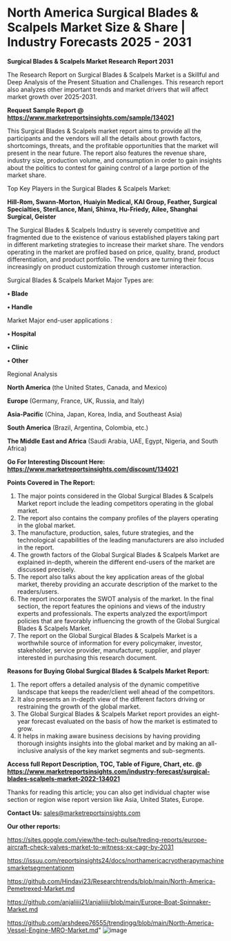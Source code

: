 # North America Surgical Blades & Scalpels Market Size & Share | Industry Forecasts 2025 - 2031

<strong>Surgical Blades & Scalpels Market Research Report 2031</strong>

The Research Report on Surgical Blades & Scalpels Market is a Skillful and Deep Analysis of the Present Situation and Challenges. This research report also analyzes other important trends and market drivers that will affect market growth over 2025-2031.

<strong>Request Sample Report @ <a href=https://www.marketreportsinsights.com/sample/134021>https://www.marketreportsinsights.com/sample/134021</a></strong>

This Surgical Blades & Scalpels market report aims to provide all the participants and the vendors will all the details about growth factors, shortcomings, threats, and the profitable opportunities that the market will present in the near future. The report also features the revenue share, industry size, production volume, and consumption in order to gain insights about the politics to contest for gaining control of a large portion of the market share.

Top Key Players in the Surgical Blades & Scalpels Market:

<strong>Hill-Rom, Swann-Morton, Huaiyin Medical, KAI Group, Feather, Surgical Specialties, SteriLance, Mani, Shinva, Hu-Friedy, Ailee, Shanghai Surgical, Geister</strong>

The Surgical Blades & Scalpels Industry is severely competitive and fragmented due to the existence of various established players taking part in different marketing strategies to increase their market share. The vendors operating in the market are profiled based on price, quality, brand, product differentiation, and product portfolio. The vendors are turning their focus increasingly on product customization through customer interaction.

Surgical Blades & Scalpels Market Major Types are:

<strong>• Blade

• Handle</strong>

Market Major end-user applications :

<strong>• Hospital

• Clinic

• Other</strong>

Regional Analysis

</u><strong><b>North America</b></strong> (the United States, Canada, and Mexico)

<strong><b>Europe </b></strong>(Germany, France, UK, Russia, and Italy)

<strong><b>Asia-Pacific</b></strong> (China, Japan, Korea, India, and Southeast Asia)

<strong><b>South America</b></strong> (Brazil, Argentina, Colombia, etc.)

<strong><b>The Middle East and Africa</b></strong> (Saudi Arabia, UAE, Egypt, Nigeria, and South Africa)

<strong>Go For Interesting Discount Here: <a href=https://www.marketreportsinsights.com/discount/134021>https://www.marketreportsinsights.com/discount/134021</a></strong>

<strong>Points Covered in The Report:</strong>
<ol>
  <li>The major points considered in the Global Surgical Blades & Scalpels Market report include the leading competitors operating in the global market.</li>
  <li>The report also contains the company profiles of the players operating in the global market.</li>
  <li>The manufacture, production, sales, future strategies, and the technological capabilities of the leading manufacturers are also included in the report.</li>
  <li>The growth factors of the Global Surgical Blades & Scalpels Market are explained in-depth, wherein the different end-users of the market are discussed precisely.</li>
  <li>The report also talks about the key application areas of the global market, thereby providing an accurate description of the market to the readers/users.</li>
  <li>The report incorporates the SWOT analysis of the market. In the final section, the report features the opinions and views of the industry experts and professionals. The experts analyzed the export/import policies that are favorably influencing the growth of the Global Surgical Blades & Scalpels Market.</li>
  <li>The report on the Global Surgical Blades & Scalpels Market is a worthwhile source of information for every policymaker, investor, stakeholder, service provider, manufacturer, supplier, and player interested in purchasing this research document.</li>
</ol>
<strong>Reasons for Buying Global Surgical Blades & Scalpels Market Report:</strong>

<ol>
  <li>The report offers a detailed analysis of the dynamic competitive landscape that keeps the reader/client well ahead of the competitors.</li>
  <li>It also presents an in-depth view of the different factors driving or restraining the growth of the global market.</li>
  <li>The Global Surgical Blades & Scalpels Market report provides an eight-year forecast evaluated on the basis of how the market is estimated to grow.</li>
  <li>It helps in making aware business decisions by having providing thorough insights insights into the global market and by making an all-inclusive analysis of the key market segments and sub-segments.</li>
</ol>
<strong>Access full Report Description, TOC, Table of Figure, Chart, etc. @ <a href=https://www.marketreportsinsights.com/industry-forecast/surgical-blades-scalpels-market-2022-134021>https://www.marketreportsinsights.com/industry-forecast/surgical-blades-scalpels-market-2022-134021</a></strong>


Thanks for reading this article; you can also get individual chapter wise section or region wise report version like Asia, United States, Europe.

<strong>Contact Us:</strong>
sales@marketreportsinsights.com

<strong>Our other reports:</strong>

<a href=https://sites.google.com/view/the-tech-pulse/treding-reports/europe-aircraft-check-valves-market-to-witness-xx-cagr-by-2031>https://sites.google.com/view/the-tech-pulse/treding-reports/europe-aircraft-check-valves-market-to-witness-xx-cagr-by-2031</a>

<a href=https://issuu.com/reportsinsights24/docs/northamericacryotherapymachinesmarketsegmentationm>https://issuu.com/reportsinsights24/docs/northamericacryotherapymachinesmarketsegmentationm</a>

<a href=https://github.com/Hindavi23/Researchtrends/blob/main/North-America-Pemetrexed-Market.md>https://github.com/Hindavi23/Researchtrends/blob/main/North-America-Pemetrexed-Market.md</a>

<a href=https://github.com/anjaliiii21/anjaliiii/blob/main/Europe-Boat-Spinnaker-Market.md>https://github.com/anjaliiii21/anjaliiii/blob/main/Europe-Boat-Spinnaker-Market.md</a>

<a href=https://github.com/arshdeep76555/trendingg/blob/main/North-America-Vessel-Engine-MRO-Market.md>https://github.com/arshdeep76555/trendingg/blob/main/North-America-Vessel-Engine-MRO-Market.md</a>"
![image](https://github.com/user-attachments/assets/803df2c2-903c-4787-ad47-96c04cf85405)

